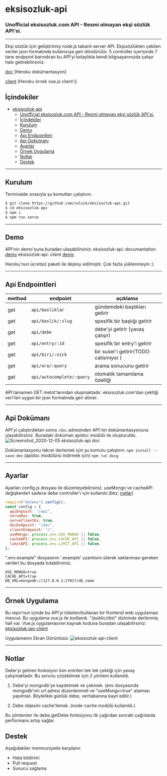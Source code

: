 # eksisozluk-api

### Unofficial eksisozluk.com API - Resmi olmayan ekşi sözlük API'si.

---

Ekşi sözlük için geliştirilmiş node.js tabanlı server API. Ekşisözlükten çekilen veriler json formatında kullanıcıya geri döndürülür. 5 controller içerisinde 7 tane endpoint barındıran bu API'yi kolaylıkla kendi bilgisayarınızda çalışır hale getirebilirsiniz.



[doc](https://eksisozluk-api.herokuapp.com/doc)  [Heroku dokümantasyon]


[client](https://eksisozluk-api.herokuapp.com/)   [Heroku örnek vue.js client'ı]

## İçindekiler

- [eksisozluk-api](#eksisozluk-api)
    - [Unofficial eksisozluk.com API - Resmi olmayan ekşi sözlük API'si.](#unofficial-eksisozlukcom-api---resmi-olmayan-ekşi-sözlük-apisi)
  - [İçindekiler](#i̇çindekiler)
  - [Kurulum](#kurulum)
  - [Demo](#demo)
  - [Api Endpointleri](#api-endpointleri)
  - [Api Dokümanı](#api-dokümanı)
  - [Ayarlar](#ayarlar)
  - [Örnek Uygulama](#örnek-uygulama)
  - [Notlar](#notlar)
  - [Destek](#destek)

---

## Kurulum

Terminalde sırasıyla şu komutları çalıştırın:

```bash
$ git clone https://github.com/coluck/eksisozluk-api.git
$ cd eksisozluk-api
$ npm i
$ npm run serve
```

---

## Demo

API'nin demo'suna buradan ulaşabilirsiniz:
eksisozluk-api: documantation [demo](https://eksisozluk-api.herokuapp.com/doc)
eksisozluk-api: client [demo](https://eksisozluk-api.herokuapp.com/)

Heroku'nun ücretsiz paketi ile deploy edilmiştir. Çok fazla yüklenmeyin :)

---

## Api Endpointleri

| method | endpoint                  | açıklama                               |
| ------ | ------------------------- | -------------------------------------- |
| get    | `api/basliklar`           | gündemdeki başlıkları getirir          |
| get    | `api/baslik/:slug`        | spesifik bir başlığı getirir           |
| get    | `api/debe`                | debe'yi getirir (yavaş çalışır)        |
| get    | `api/entry/:id`           | spesifik bir entry'i getirir           |
| get    | `api/biri/:nick`          | bir suser'ı getirir(TODO: calismiyor ) |
| get    | `api/ara/:query`          | arama sonucunu getirir                 |
| get    | `api/autocomplete/:query` | otomatik tamamlama özelliği            |

API tamamen GET metot'larından oluşmaktadır. eksisozluk.com'dan çektiği veri'leri uygun bir json formatında geri döner.

---

## Api Dokümanı

API'yi çalıştırdıktan sonra `/doc` adresinden API'nin dokümantasyonuna ulaşabilirsiniz. Buradaki doküman apidoc modülü ile oluşturuldu.
![Screenshot_2020-12-05 eksisozluk-api doc](https://user-images.githubusercontent.com/39749730/101259259-d3709880-3738-11eb-8477-670027156960.png)

Dokümantasyonu tekrar derlemek için şu komutu çalıştırın:
`npm install --save-dev` (apidoc modülünü indirmek için)
`npm run docg`

---

## Ayarlar

Ayarları config.js dosyası ile düzenleyebilirsiniz. useMongo ve cacheAPI değişkenleri sadece debe controller'ı için kullanılır.(bkz: [notlar](#notlar))

```javascript
require("dotenv").config();
const config = {
  apiEnpoint: "/api",
  serveDoc: true,
  serveClientEx: true,
  docEndpoint: "/doc",
  clientEndpoint: "/",
  useMongo: process.env.USE_MONGO || false,
  cacheAPI: process.env.CACHE_API || false,
  limitAPI: process.env.LIMIT_API || false,
};
```

".env.example" dosyasının '.example' uzantısını silerek saklanması gereken verileri bu dosyada tutabilirsiniz.

```env
USE_MONGO=true
CACHE_API=true
DB_URL=mongodb://127.0.0.1:27017/db_name
```

---

## Örnek Uygulama

Bu repo'nun içinde bu API'yi tüketen/kullanan bir frontend web uygulaması mevcut. Bu uygulama vue.js ile kodlandı. "/public/dist" dizininde derlenmiş hali var. Vue.js uygulamasının kaynak koduna buradan ulaşabilirsiniz: [eksisozluk-api-client](https://github.com/coluck/eksisozluk-api-client)

Uygulamanın Ekran Görüntüsü:
![eksisozluk-api-client](https://user-images.githubusercontent.com/39749730/101259066-a5d71f80-3737-11eb-87ad-a2ebae7cdbca.png)

---

## Notlar

Debe'yi getiren fonksiyon tüm entrileri tek tek çektiği için yavaş çalışmaktadır. Bu sorunu çözebilmek için 2 yöntem kullanıldı.

1. Debe'yi mongodb'ye kaydetmek ve çekmek. (env dosyasında mongodb'nin url adresi düzenlenmeli ve "useMongo=true" ataması yapılmalı. Böylelikle günlük debe, veritabanına kayıt edilir.)

2. Debe objesini cache'lemek. (node-cache modülü kullanıldı.)

Bu yöntemler ile debe.getDebe fonksiyonu ilk çağrıdan sonraki çağrılarda performans artışı sağlar.

## Destek

Aşağıdakiler memnuniyetle karşılanır.

- Hata bildirimi
- Pull request
- Sunucu sağlama
